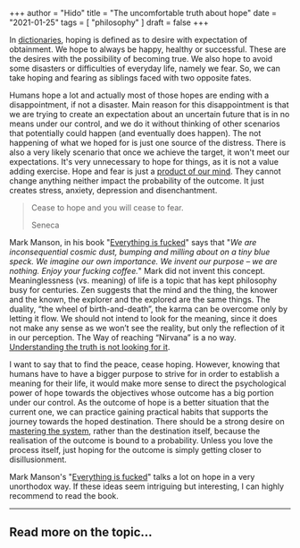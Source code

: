 +++
author = "Hido"
title = "The uncomfortable truth about hope"
date = "2021-01-25"
tags = [
    "philosophy"
]
draft = false
+++



In [dictionaries](https://www.merriam-webster.com/dictionary/hoping), hoping is defined as to desire with expectation of obtainment. We hope to always be happy, healthy or successful. These are the desires with the possibility of becoming true. We also hope to avoid some disasters or difficulties of everyday life, namely we fear. So, we can take hoping and fearing as siblings faced with two opposite fates.

Humans hope a lot and actually most of those hopes are ending with a disappointment, if not a disaster. Main reason for this disappointment is that we are trying to create an expectation about an uncertain future that is in no means under our control, and we do it without thinking of other scenarios that potentially could happen (and eventually does happen). The not happening of what we hoped for is just one source of the distress. There is also a very likely scenario that once we achieve the target, it won't meet our expectations. It's very unnecessary to hope for things, as it is not a value adding exercise. Hope and fear is just a [product of our mind](https://heydaroff.info/2021/01/04/how-self-reflection-leads/). They cannot change anything neither impact the probability of the outcome. It just creates stress, anxiety, depression and disenchantment.

> Cease to hope and you will cease to fear.
> 
> Seneca

Mark Manson, in his book "[Everything is fucked](https://amzn.to/3a1KAFp)" says that "_We are inconsequential cosmic dust, bumping and milling about on a tiny blue speck. We imagine our own importance. We invent our purpose – we are nothing. Enjoy your fucking coffee._" Mark did not invent this concept. Meaninglessness (vs. meaning) of life is a topic that has kept philosophy busy for centuries. Zen suggests that the mind and the thing, the knower and the known, the explorer and the explored are the same things. The duality, “the wheel of birth-and-death”, the karma can be overcome only by letting it flow. We should not intend to look for the meaning, since it does not make any sense as we won’t see the reality, but only the reflection of it in our perception. The Way of reaching “Nirvana” is a no way. [Understanding the truth is not looking for it](https://heydaroff.info/2020/12/16/reflecting-the-way-of-zen/).

I want to say that to find the peace, cease hoping. However, knowing that humans have to have a bigger purpose to strive for in order to establish a meaning for their life, it would make more sense to direct the psychological power of hope towards the objectives whose outcome has a big portion under our control. As the outcome of hope is a better situation that the current one, we can practice gaining practical habits that supports the journey towards the hoped destination. There should be a strong desire on [mastering the system](https://heydaroff.info/2021/01/18/what-does-our-brain-tell-us-about-habits/), rather than the destination itself, because the realisation of the outcome is bound to a probability. Unless you love the process itself, just hoping for the outcome is simply getting closer to disillusionment.

Mark Manson's "[Everything is fucked](https://amzn.to/3a1KAFp)" talks a lot on hope in a very unorthodox way. If these ideas seem intriguing but interesting, I can highly recommend to read the book.

* * *

## Read more on the topic...
